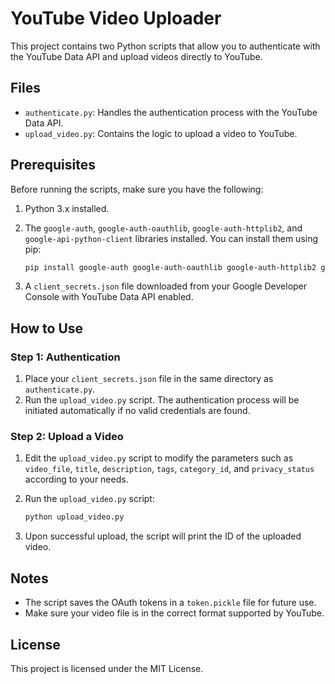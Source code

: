
# YouTube Video Uploader

This project contains two Python scripts that allow you to authenticate with the YouTube Data API and upload videos directly to YouTube.

## Files

- `authenticate.py`: Handles the authentication process with the YouTube Data API.
- `upload_video.py`: Contains the logic to upload a video to YouTube.

## Prerequisites

Before running the scripts, make sure you have the following:

1. Python 3.x installed.
2. The `google-auth`, `google-auth-oauthlib`, `google-auth-httplib2`, and `google-api-python-client` libraries installed. You can install them using pip:

    ```bash
    pip install google-auth google-auth-oauthlib google-auth-httplib2 google-api-python-client
    ```

3. A `client_secrets.json` file downloaded from your Google Developer Console with YouTube Data API enabled.

## How to Use

### Step 1: Authentication

1. Place your `client_secrets.json` file in the same directory as `authenticate.py`.
2. Run the `upload_video.py` script. The authentication process will be initiated automatically if no valid credentials are found.

### Step 2: Upload a Video

1. Edit the `upload_video.py` script to modify the parameters such as `video_file`, `title`, `description`, `tags`, `category_id`, and `privacy_status` according to your needs.
2. Run the `upload_video.py` script:

    ```bash
    python upload_video.py
    ```

3. Upon successful upload, the script will print the ID of the uploaded video.

## Notes

- The script saves the OAuth tokens in a `token.pickle` file for future use.
- Make sure your video file is in the correct format supported by YouTube.

## License

This project is licensed under the MIT License.
